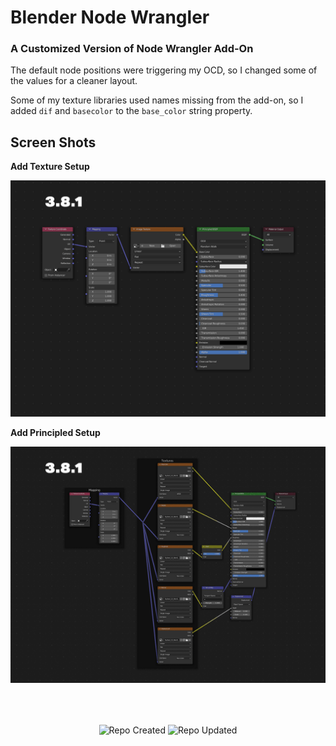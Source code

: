 # Blender Node Wrangler

### A Customized Version of Node Wrangler Add-On

The default node positions were triggering my OCD, so I changed some of the values for a cleaner layout.

Some of my texture libraries used names missing from the add-on, so I added `dif` and `basecolor` to the `base_color` string property.

## Screen Shots

**Add Texture Setup**

![Blender Node Wrangler Screenshot](https://github.com/don1138/blender-node-wrangler/blob/main/add-texture-setup.gif)

**Add Principled Setup**

![Blender Node Wrangler Screenshot](https://github.com/don1138/blender-node-wrangler/blob/main/add-principled-setup.gif)

<br><br>

<p align="center">
  <img align="center" src="https://badges.pufler.dev/created/don1138/blender-node-wrangler?style=for-the-badge&colorA=222&colorB=48684b" alt="Repo Created">
  <img align="center" src="https://badges.pufler.dev/updated/don1138/blender-node-wrangler?style=for-the-badge&colorA=222&colorB=48684b" alt="Repo Updated">
</p>
